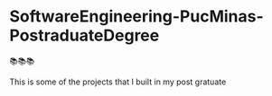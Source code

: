 # SoftwareEngineering-PucMinas-PostraduateDegree
📚📚📚

This is some of the projects that I built in my post gratuate
